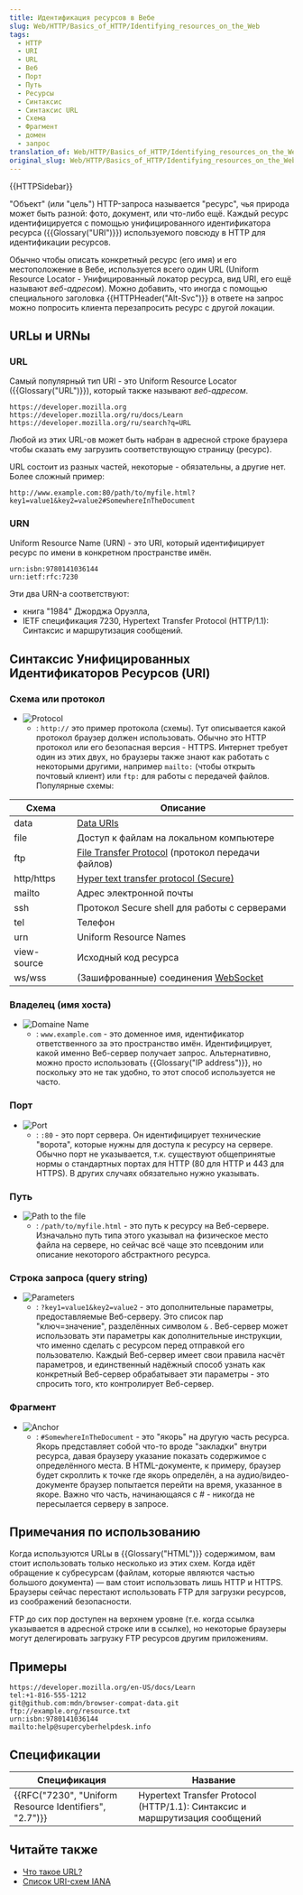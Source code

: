 ```yaml
---
title: Идентификация ресурсов в Вебе
slug: Web/HTTP/Basics_of_HTTP/Identifying_resources_on_the_Web
tags:
  - HTTP
  - URI
  - URL
  - Веб
  - Порт
  - Путь
  - Ресурсы
  - Синтаксис
  - Синтаксис URL
  - Схема
  - Фрагмент
  - домен
  - запрос
translation_of: Web/HTTP/Basics_of_HTTP/Identifying_resources_on_the_Web
original_slug: Web/HTTP/Basics_of_HTTP/Identifying_resources_on_the_Web_RU
---
```


{{HTTPSidebar}}

"Объект" (или "цель") HTTP-запроса называется "ресурс", чья природа может быть разной: фото, документ, или что-либо ещё. Каждый ресурс идентифицируется с помощью унифицированного идентификатора ресурса ({{Glossary("URI")}}) используемого повсюду в HTTP для идентификации ресурсов.

Обычно чтобы описать конкретный ресурс (его имя) и его местоположение в Вебе, используется всего один URL (Uniform Resource Locator - Унифицированный локатор ресурса, вид URI, его ещё называют _веб-адресом_). Можно добавить, что иногда с помощью специального заголовка {{HTTPHeader("Alt-Svc")}} в ответе на запрос можно попросить клиента перезапросить ресурс с другой локации.

## URLы и URNы

### URL

Самый популярный тип URI - это Uniform Resource Locator ({{Glossary("URL")}}), который также называют _веб-адресом_.

```
https://developer.mozilla.org
https://developer.mozilla.org/ru/docs/Learn
https://developer.mozilla.org/ru/search?q=URL
```

Любой из этих URL-ов может быть набран в адресной строке браузера чтобы сказать ему загрузить соответствующую страницу (ресурс).

URL состоит из разных частей, некоторые - обязательны, а другие нет. Более сложный пример:

```
http://www.example.com:80/path/to/myfile.html?key1=value1&key2=value2#SomewhereInTheDocument
```

### URN

Uniform Resource Name (URN) - это URI, который идентифицирует ресурс по имени в конкретном пространстве имён.

```
urn:isbn:9780141036144
urn:ietf:rfc:7230
```

Эти два URN-а соответствуют:

- книга "1984" Джорджа Оруэлла,
- IETF спецификация 7230, Hypertext Transfer Protocol (HTTP/1.1): Синтаксис и маршрутизация сообщений.

## Синтаксис Унифицированных Идентификаторов Ресурсов (URI)

### Схема или протокол

- ![Protocol](https://mdn.mozillademos.org/files/8013/mdn-url-protocol@x2.png)
  - : `http://` это пример протокола (схемы). Тут описывается какой протокол браузер должен использовать. Обычно это HTTP протокол или его безопасная версия - HTTPS. Интернет требует один из этих двух, но браузеры также знают как работать с некоторыми другими, например `mailto:` (чтобы открыть почтовый клиент) или `ftp:` для работы с передачей файлов. Популярные схемы:

| Схема       | Описание                                                                   |
| ----------- | -------------------------------------------------------------------------- |
| data        | [Data URIs](/ru/docs/Web/HTTP/Basics_of_HTTP/Data_URIs)                    |
| file        | Доступ к файлам на локальном компьютере                                    |
| ftp         | [File Transfer Protocol](/ru/docs/Glossary/FTP) (протокол передачи файлов) |
| http/https  | [Hyper text transfer protocol (Secure)](/ru/docs/Glossary/HTTP)            |
| mailto      | Адрес электронной почты                                                    |
| ssh         | Протокол Secure shell для работы с серверами                               |
| tel         | Телефон                                                                    |
| urn         | Uniform Resource Names                                                     |
| view-source | Исходный код ресурса                                                       |
| ws/wss      | (Зашифрованные) соединения [WebSocket](/ru/docs/Web/API/WebSockets_API)    |

### Владелец (имя хоста)

- ![Domaine Name](https://mdn.mozillademos.org/files/8015/mdn-url-domain@x2.png)
  - : `www.example.com` - это доменное имя, идентификатор ответственного за это пространство имён. Идентифицирует, какой именно Веб-сервер получает запрос. Альтернативно, можно просто использовать {{Glossary("IP address")}}, но поскольку это не так удобно, то этот способ используется не часто.

### Порт

- ![Port](https://mdn.mozillademos.org/files/8017/mdn-url-port@x2.png)
  - : `:80` - это порт сервера. Он идентифицирует технические "ворота", которые нужны для доступа к ресурсу на сервере. Обычно порт не указывается, т.к. существуют общепринятые нормы о стандартных портах для HTTP (80 для HTTP и 443 для HTTPS). В других случаях обязательно нужно указывать.

### Путь

- ![Path to the file](https://mdn.mozillademos.org/files/8019/mdn-url-path@x2.png)
  - : `/path/to/myfile.html` - это путь к ресурсу на Веб-сервере. Изначально путь типа этого указывал на физическое место файла на сервере, но сейчас всё чаще это псевдоним или описание некоторого абстрактного ресурса.

### Строка запроса (query string)

- ![Parameters](https://mdn.mozillademos.org/files/8021/mdn-url-parameters@x2.png)
  - : `?key1=value1&key2=value2` - это дополнительные параметры, предоставляемые Веб-серверу. Это список пар "ключ=значение", разделённых символом `&` . Веб-сервер может использовать эти параметры как дополнительные инструкции, что именно сделать с ресурсом перед отправкой его пользователю. Каждый Веб-сервер имеет свои правила насчёт параметров, и единственный надёжный способ узнать как конкретный Веб-сервер обрабатывает эти параметры - это спросить того, кто контролирует Веб-сервер.

### Фрагмент

- ![Anchor](https://mdn.mozillademos.org/files/8023/mdn-url-anchor@x2.png)
  - : `#SomewhereInTheDocument` - это "якорь" на другую часть ресурса. Якорь представляет собой что-то вроде "закладки" внутри ресурса, давая браузеру указание показать содержимое с определённого места. В HTML-документе, к примеру, браузер будет скроллить к точке где якорь определён, а на аудио/видео-документе браузер попытается перейти на время, указанное в якоре. Важно что часть, начинающаяся с # - никогда не пересылается серверу в запросе.

## Примечания по использованию

Когда используются URLы в {{Glossary("HTML")}} содержимом, вам стоит использовать только несколько из этих схем. Когда идёт обращение к субресурсам (файлам, которые являются частью большого документа) — вам стоит использовать лишь HTTP и HTTPS. Браузеры сейчас перестают использовать FTP для загрузки ресурсов, из соображений безопасности.

FTP до сих пор доступен на верхнем уровне (т.е. когда ссылка указывается в адресной строке или в ссылке), но некоторые браузеры могут делегировать загрузку FTP ресурсов другим приложениям.

## Примеры

```
https://developer.mozilla.org/en-US/docs/Learn
tel:+1-816-555-1212
git@github.com:mdn/browser-compat-data.git
ftp://example.org/resource.txt
urn:isbn:9780141036144
mailto:help@supercyberhelpdesk.info
```

## Спецификации

| Спецификация                                                             | Название                                                                    |
| ------------------------------------------------------------------------ | --------------------------------------------------------------------------- |
| {{RFC("7230", "Uniform Resource Identifiers", "2.7")}} | Hypertext Transfer Protocol (HTTP/1.1): Синтаксис и маршрутизация сообщений |

## Читайте также

- [Что такое URL?](/ru/docs/Learn/Common_questions/What_is_a_URL)
- [Список URI-схем IANA](http://www.iana.org/assignments/uri-schemes/uri-schemes.xhtml)

